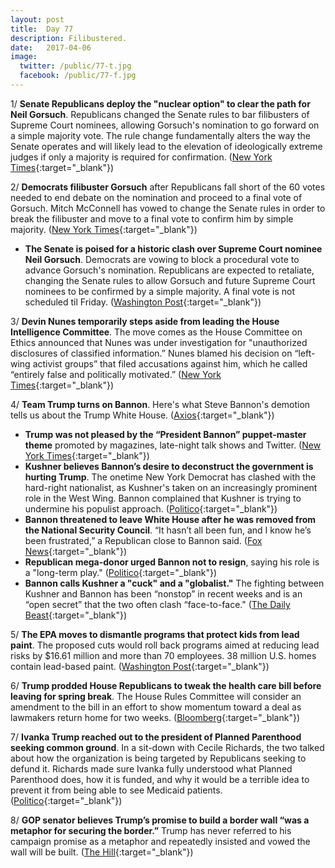 ```yaml
---
layout: post
title:  Day 77
description: Filibustered.
date:   2017-04-06
image:
  twitter: /public/77-t.jpg
  facebook: /public/77-f.jpg
---
```


1/ **Senate Republicans deploy the "nuclear option" to clear the path for Neil Gorsuch**. Republicans changed the Senate rules to bar filibusters of Supreme Court nominees, allowing Gorsuch's nomination to go forward on a simple majority vote. The rule change fundamentally alters the way the Senate operates and will likely lead to the elevation of ideologically extreme judges if only a majority is required for confirmation. ([New York Times](https://www.nytimes.com/2017/04/06/us/politics/neil-gorsuch-supreme-court-senate.html){:target="_blank"})

2/ **Democrats filibuster Gorsuch** after Republicans fall short of the 60 votes needed to end debate on the nomination and proceed to a final vote of Gorsuch. Mitch McConnell has vowed to change the Senate rules in order to break the filibuster and move to a final vote to confirm him by simple majority. ([New York Times](https://www.nytimes.com/2017/04/06/us/politics/neil-gorsuch-supreme-court-senate.html){:target="_blank"})

* **The Senate is poised for a historic clash over Supreme Court nominee Neil Gorsuch**. Democrats are vowing to block a procedural vote to advance Gorsuch's nomination. Republicans are expected to retaliate, changing the Senate rules to allow Gorsuch and future Supreme Court nominees to be confirmed by a simple majority. A final vote is not scheduled til Friday. ([Washington Post](https://www.washingtonpost.com/powerpost/senate-poised-for-historic-clash-over-supreme-court-nominee-neil-gorsuch/2017/04/06/40295376-1aba-11e7-855e-4824bbb5d748_story.html){:target="_blank"})

3/ **Devin Nunes temporarily steps aside from leading the House Intelligence Committee**. The move comes as the House Committee on Ethics announced that Nunes was under investigation for "unauthorized disclosures of classified information.” Nunes blamed his decision on “left-wing activist groups” that filed accusations against him, which he called “entirely false and politically motivated.” ([New York Times](https://www.nytimes.com/2017/04/06/us/politics/devin-nunes-house-intelligence-committee-russia.html){:target="_blank"})

4/ **Team Trump turns on Bannon**. Here's what Steve Bannon's demotion tells us about the Trump White House. ([Axios](https://www.axios.com/trump-steve-bannon-nsc-removal-2347427647.html){:target="_blank"})

* **Trump was not pleased by the “President Bannon” puppet-master theme** promoted by magazines, late-night talk shows and Twitter. ([New York Times](https://www.nytimes.com/2017/04/05/us/politics/national-security-council-stephen-bannon.html){:target="_blank"})
* **Kushner believes Bannon’s desire to deconstruct the government is hurting Trump**. The onetime New York Democrat has clashed with the hard-right nationalist, as Kushner's taken on an increasingly prominent role in the West Wing. Bannon complained that Kushner is trying to undermine his populist approach. ([Politico](https://secure.politico.com/story/2017/04/bannon-ousted-from-national-security-council-236908){:target="_blank"})
* **Bannon threatened to leave White House after he was removed from the National Security Council**. “It hasn’t all been fun, and I know he’s been frustrated,” a Republican close to Bannon said. ([Fox News](http://www.foxnews.com/politics/2017/04/06/bannon-reportedly-threatened-to-leave-white-house-after-nsc-shakeup.html){:target="_blank"})
* **Republican mega-donor urged Bannon not to resign**, saying his role is a "long-term play." ([Politico](https://secure.politico.com/story/2017/04/bannon-resign-mercer-trump-236939){:target="_blank"})
* **Bannon calls Kushner a "cuck" and a "globalist."** The fighting between Kushner and Bannon has been “nonstop” in recent weeks and is an “open secret” that the two often clash “face-to-face." ([The Daily Beast](http://www.thedailybeast.com/articles/2017/04/06/steve-bannon-calls-jared-kushner-a-cuck-and-globalist-behind-his-back.html){:target="_blank"})

5/ **The EPA moves to dismantle programs that protect kids from lead paint**. The proposed cuts would roll back programs aimed at reducing lead risks by $16.61 million and more than 70 employees. 38 million U.S. homes contain lead-based paint. ([Washington Post](https://www.washingtonpost.com/news/energy-environment/wp/2017/04/05/trumps-epa-moves-to-defund-programs-that-protect-children-from-lead/){:target="_blank"})

6/ **Trump prodded House Republicans to tweak the health care bill before leaving for spring break**. The House Rules Committee will consider an amendment to the bill in an effort to show momentum toward a deal as lawmakers return home for two weeks. ([Bloomberg](https://www.bloomberg.com/politics/articles/2017-04-06/trump-said-to-push-house-to-aid-gravely-ill-in-health-care-bill){:target="_blank"})

7/ **Ivanka Trump reached out to the president of Planned Parenthood seeking common ground**. In a sit-down with Cecile Richards, the two talked about how the organization is being targeted by Republicans seeking to defund it. Richards made sure Ivanka fully understood what Planned Parenthood does, how it is funded, and why it would be a terrible idea to prevent it from being able to see Medicaid patients. ([Politico](https://secure.politico.com/story/2017/04/ivanka-trump-planned-parenthood-outreach-236940){:target="_blank"})

8/ **GOP senator believes Trump’s promise to build a border wall “was a metaphor for securing the border.”** Trump has never referred to his campaign promise as a metaphor and repeatedly insisted and vowed the wall will be built. ([The Hill](http://thehill.com/homenews/senate/327555-gop-sen-trumps-wall-a-metaphor-for-securing-border){:target="_blank"})